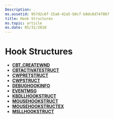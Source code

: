 ```yaml
---
Description: .
ms.assetid: 957d2c6f-15a8-42a5-b8cf-b8dc8d747867
title: Hook Structures
ms.topic: article
ms.date: 05/31/2018
---
```


# Hook Structures

-   [**CBT\_CREATEWND**](https://msdn.microsoft.com/library/ms644962(v=VS.85).aspx)
-   [**CBTACTIVATESTRUCT**](https://msdn.microsoft.com/library/ms644961(v=VS.85).aspx)
-   [**CWPRETSTRUCT**](https://msdn.microsoft.com/library/ms644963(v=VS.85).aspx)
-   [**CWPSTRUCT**](https://msdn.microsoft.com/library/ms644964(v=VS.85).aspx)
-   [**DEBUGHOOKINFO**](https://msdn.microsoft.com/library/ms644965(v=VS.85).aspx)
-   [**EVENTMSG**](https://msdn.microsoft.com/library/ms644966(v=VS.85).aspx)
-   [**KBDLLHOOKSTRUCT**](https://msdn.microsoft.com/library/ms644967(v=VS.85).aspx)
-   [**MOUSEHOOKSTRUCT**](https://msdn.microsoft.com/library/ms644968(v=VS.85).aspx)
-   [**MOUSEHOOKSTRUCTEX**](https://msdn.microsoft.com/library/ms644969(v=VS.85).aspx)
-   [**MSLLHOOKSTRUCT**](https://msdn.microsoft.com/library/ms644970(v=VS.85).aspx)

 

 



